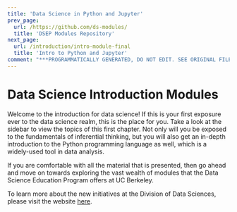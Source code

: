 ```yaml
---
title: 'Data Science in Python and Jupyter'
prev_page:
  url: /https://github.com/ds-modules/
  title: 'DSEP Modules Repository'
next_page:
  url: /introduction/intro-module-final
  title: 'Intro to Python and Jupyter'
comment: "***PROGRAMMATICALLY GENERATED, DO NOT EDIT. SEE ORIGINAL FILES IN /content***"
---
```

# Data Science Introduction Modules

Welcome to the introduction for data science! If this is your first exposure ever to the data science realm, this is the place for you. Take a look at the sidebar to view the topics of this first chapter. Not only will you be exposed to the fundamentals of inferential thinking, but you will also get an in-depth introduction to the Python programming language as well, which is a widely-used tool in data analysis.

If you are comfortable with all the material that is presented, then go ahead and move on towards exploring the vast wealth of modules that the Data Science Education Program offers at UC Berkeley.

To learn more about the new initiatives at the Division of Data Sciences, please visit the website [here](https://data.berkeley.edu/). 